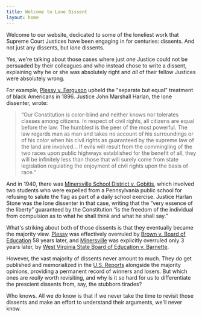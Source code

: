 ```yaml
---
title: Welcome to Lone Dissent
layout: home
---
```


Welcome to our website, dedicated to some of the loneliest work that Supreme Court Justices have been engaging
in for centuries: dissents.  And not just any dissents, but *lone* dissents.

Yes, we're talking about those cases where just *one* Justice could not be persuaded by their colleagues and who
instead chose to write a dissent, explaining why he or she was absolutely right and *all* of their fellow Justices were
absolutely wrong.

For example, [Plessy v. Ferguson](https://www.oyez.org/cases/1850-1900/163us537) upheld the "separate
but equal" treatment of black Americans in 1896.  Justice John Marshall Harlan, the lone dissenter, wrote:

> “Our Constitution is color-blind and neither knows nor tolerates classes among citizens. In respect of civil rights,
all citizens are equal before the law. The humblest is the peer of the most powerful. The law regards man as man and
takes no account of his surroundings or of his color when his civil rights as guaranteed by the supreme law of the land
are involved... If evils will result from the commingling of the two races upon public highways established for the
benefit of all, they will be infinitely less than those that will surely come from state legislation regulating the
enjoyment of civil rights upon the basis of race.”

And in 1940, there was [Minersville School District v. Gobitis](https://www.oyez.org/cases/1940-1955/310us586), which
involved two students who were expelled from a Pennsylvania public school for refusing to salute the flag as part of a
daily school exercise.  Justice Harlan Stone was the lone dissenter in that case, writing that the “very essence of the
liberty” guaranteed by the Constitution “is the freedom of the individual from compulsion as to what he shall think
and what he shall say.”

What's striking about both of those dissents is that they eventually became the majority view.
[Plessy](https://www.oyez.org/cases/1850-1900/163us537) was effectively overruled by [Brown v. Board of Education](https://www.oyez.org/cases/1940-1955/347us483)
58 years later, and [Minersville](https://www.oyez.org/cases/1940-1955/310us586) was explicitly overruled only 3 years later,
by [West Virginia State Board of Education v. Barnette](https://www.oyez.org/cases/1940-1955/319us624).

However, the vast majority of dissents never amount to much.  They do get published and memorialized in the
[U.S. Reports](https://www.loc.gov/collections/united-states-reports/) alongside the majority opinions, providing a
permanent record of winners and losers.  But which ones are *really* worth revisiting, and why is it so hard
for us to differentiate the prescient dissents from, say, the stubborn tirades?

Who knows.  All we *do* know is that if we never take the time to revisit those dissents and make an effort to
understand their arguments, we'll never know.

